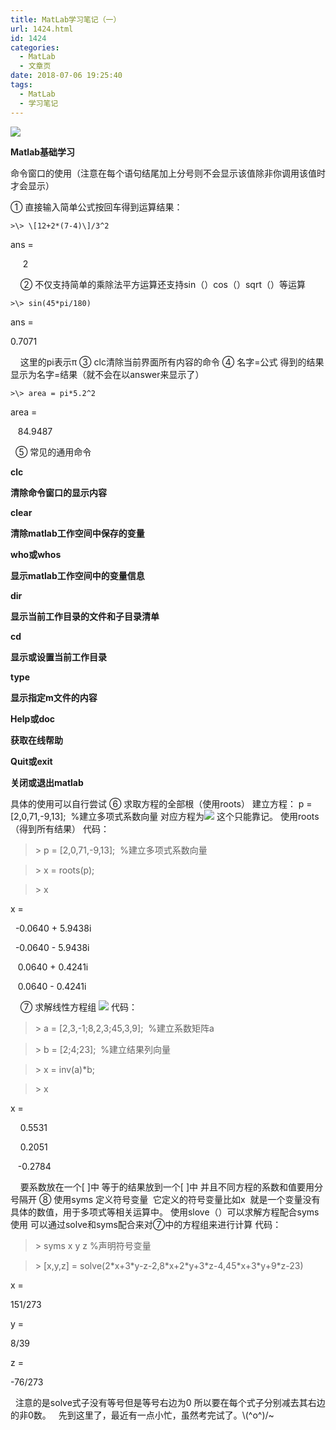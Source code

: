 ```yaml
---
title: MatLab学习笔记（一）
url: 1424.html
id: 1424
categories:
  - MatLab
  - 文章页
date: 2018-07-06 19:25:40
tags:
  - MatLab
  - 学习笔记
---
```


![](http://47.100.4.8/wp-content/uploads/2018/07/QQ图片20180706191552.png)

**Matlab基础学习**

命令窗口的使用（注意在每个语句结尾加上分号则不会显示该值除非你调用该值时才会显示）

① 直接输入简单公式按回车得到运算结果：
```
>\> \[12+2*(7-4)\]/3^2
```
ans =

     2

    ② 不仅支持简单的乘除法平方运算还支持sin（）cos（）sqrt（）等运算
```
>\> sin(45*pi/180)
```
ans =

0.7071

    这里的pi表示π ③ clc清除当前界面所有内容的命令 ④ 名字=公式 得到的结果显示为名字=结果（就不会在以answer来显示了）
```
>\> area = pi*5.2^2
```
area =

   84.9487

  ⑤ 常见的通用命令

**clc**

**清除命令窗口的显示内容**

**clear**

**清除matlab工作空间中保存的变量**

**who或whos**

**显示matlab工作空间中的变量信息**

**dir**

**显示当前工作目录的文件和子目录清单**

**cd**

**显示或设置当前工作目录**

**type**

**显示指定m文件的内容**

**Help或doc**

**获取在线帮助**

**Quit或exit**

**关闭或退出matlab**

具体的使用可以自行尝试 ⑥ 求取方程的全部根（使用roots） 建立方程： p = \[2,0,71,-9,13\];  %建立多项式系数向量 对应方程为![](http://47.100.4.8/wp-content/uploads/2018/07/1-3.png) 这个只能靠记。 使用roots（得到所有结果） 代码：

>\> p = \[2,0,71,-9,13\];  %建立多项式系数向量

>\> x = roots(p);

>\> x



x =

  -0.0640 + 5.9438i

  -0.0640 - 5.9438i

   0.0640 + 0.4241i

   0.0640 - 0.4241i

    ⑦ 求解线性方程组 ![](http://47.100.4.8/wp-content/uploads/2018/07/2-1.png) 代码：

>\> a = \[2,3,-1;8,2,3;45,3,9\];  %建立系数矩阵a

>\> b = \[2;4;23\];  %建立结果列向量

>\> x = inv(a)*b;

>\> x



x =

    0.5531

    0.2051

   -0.2784

    要系数放在一个\[ \]中 等于的结果放到一个\[ \]中 并且不同方程的系数和值要用分号隔开 ⑧ 使用syms 定义符号变量  它定义的符号变量比如x  就是一个变量没有具体的数值，用于多项式等相关运算中。 使用slove（）可以求解方程配合syms使用 可以通过solve和syms配合来对⑦中的方程组来进行计算 代码：

>\> syms x y z %声明符号变量

>\> \[x,y,z\] = solve(2\*x+3\*y-z-2,8\*x+2\*y+3\*z-4,45\*x+3\*y+9\*z-23)

x =

151/273

y =

8/39

z =

-76/273

  注意的是solve式子没有等号但是等号右边为0 所以要在每个式子分别减去其右边的非0数。   先到这里了，最近有一点小忙，虽然考完试了。\\(^o^)/~